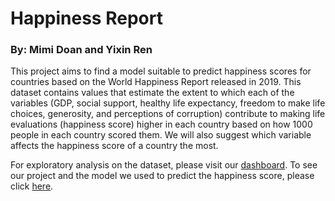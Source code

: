 # Happiness Report
### By: Mimi Doan and Yixin Ren

This project aims to find a model suitable to predict happiness scores for countries based on the World Happiness Report released in 2019.
This dataset contains values that estimate the extent to which each of the variables (GDP, social support, healthy life expectancy, freedom to make life choices, generosity, and perceptions of corruption) contribute to making life evaluations (happiness score) higher in each country based on how 1000 people in 
each country scored them. 
We will also suggest which variable affects the happiness score of a country the most.

For exploratory analysis on the dataset, please visit our [dashboard](https://world-happiness-mimi-yixin.herokuapp.com/).
To see our project and the model we used to predict the happiness score, please click [here](https://deepnote.com/project/2de027ca-daed-4b18-944c-62472ea4ca95).
